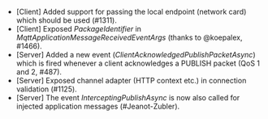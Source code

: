 * [Client] Added support for passing the local endpoint (network card) which should be used (#1311).
* [Client] Exposed _PackageIdentifier_ in _MqttApplicationMessageReceivedEventArgs_ (thanks to @koepalex, #1466).
* [Server] Added a new event (_ClientAcknowledgedPublishPacketAsync_) which is fired whenever a client acknowledges a PUBLISH packet (QoS 1 and 2, #487).
* [Server] Exposed channel adapter (HTTP context etc.) in connection validation (#1125).
* [Server] The event _InterceptingPublishAsync_ is now also called for injected application messages (#Jeanot-Zubler).
